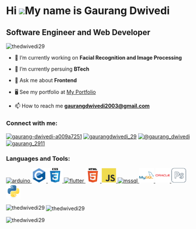 Hi ![](https://user-images.githubusercontent.com/18350557/176309783-0785949b-9127-417c-8b55-ab5a4333674e.gif)My name is Gaurang Dwivedi
=======================================================================================================================================

Software Engineer and Web Developer
-----------------------------------

<p align="left"> <img src="https://komarev.com/ghpvc/?username=thedwivedi29&label=Profile%20views&color=0e75b6&style=flat" alt="thedwivedi29" /> </p>

* 🔭 I’m currently working on **Facial Recognition and Image Processing**

* 🌱 I’m currently persuing **BTech**

* 💬 Ask me about **Frontend**
* 🖥️  See my portfolio at [My Portfolio](http://thedwivedi29.github.io/Portfolio/)

* 📫 How to reach me **gaurangdwivedi2003@gmail.com**

<h3 align="left">Connect with me:</h3>
<p align="left">
<a href="https://linkedin.com/in/gaurang-dwivedi-a009a7251" target="blank"><img align="center" src="https://raw.githubusercontent.com/rahuldkjain/github-profile-readme-generator/master/src/images/icons/Social/linked-in-alt.svg" alt="gaurang-dwivedi-a009a7251" height="30" width="40" /></a>
<a href="https://instagram.com/gaurangdwivedi_29" target="blank"><img align="center" src="https://raw.githubusercontent.com/rahuldkjain/github-profile-readme-generator/master/src/images/icons/Social/instagram.svg" alt="gaurangdwivedi_29" height="30" width="40" /></a>
<a href="https://www.hackerrank.com/@gaurang_dwivedi" target="blank"><img align="center" src="https://raw.githubusercontent.com/rahuldkjain/github-profile-readme-generator/master/src/images/icons/Social/hackerrank.svg" alt="@gaurang_dwivedi" height="30" width="40" /></a>
<a href="https://www.leetcode.com/gaurang_2911" target="blank"><img align="center" src="https://raw.githubusercontent.com/rahuldkjain/github-profile-readme-generator/master/src/images/icons/Social/leet-code.svg" alt="gaurang_2911" height="30" width="40" /></a>
</p>

<h3 align="left">Languages and Tools:</h3>
<p align="left"> <a href="https://www.arduino.cc/" target="_blank" rel="noreferrer"> <img src="https://cdn.worldvectorlogo.com/logos/arduino-1.svg" alt="arduino" width="40" height="40"/> </a> <a href="https://www.cprogramming.com/" target="_blank" rel="noreferrer"> <img src="https://raw.githubusercontent.com/devicons/devicon/master/icons/c/c-original.svg" alt="c" width="40" height="40"/> </a> <a href="https://www.w3schools.com/css/" target="_blank" rel="noreferrer"> <img src="https://raw.githubusercontent.com/devicons/devicon/master/icons/css3/css3-original-wordmark.svg" alt="css3" width="40" height="40"/> </a> <a href="https://flutter.dev" target="_blank" rel="noreferrer"> <img src="https://www.vectorlogo.zone/logos/flutterio/flutterio-icon.svg" alt="flutter" width="40" height="40"/> </a> <a href="https://www.w3.org/html/" target="_blank" rel="noreferrer"> <img src="https://raw.githubusercontent.com/devicons/devicon/master/icons/html5/html5-original-wordmark.svg" alt="html5" width="40" height="40"/> </a> <a href="https://developer.mozilla.org/en-US/docs/Web/JavaScript" target="_blank" rel="noreferrer"> <img src="https://raw.githubusercontent.com/devicons/devicon/master/icons/javascript/javascript-original.svg" alt="javascript" width="40" height="40"/> </a> <a href="https://www.microsoft.com/en-us/sql-server" target="_blank" rel="noreferrer"> <img src="https://www.svgrepo.com/show/303229/microsoft-sql-server-logo.svg" alt="mssql" width="40" height="40"/> </a> <a href="https://www.mysql.com/" target="_blank" rel="noreferrer"> <img src="https://raw.githubusercontent.com/devicons/devicon/master/icons/mysql/mysql-original-wordmark.svg" alt="mysql" width="40" height="40"/> </a> <a href="https://www.oracle.com/" target="_blank" rel="noreferrer"> <img src="https://raw.githubusercontent.com/devicons/devicon/master/icons/oracle/oracle-original.svg" alt="oracle" width="40" height="40"/> </a> <a href="https://www.photoshop.com/en" target="_blank" rel="noreferrer"> <img src="https://raw.githubusercontent.com/devicons/devicon/master/icons/photoshop/photoshop-line.svg" alt="photoshop" width="40" height="40"/> </a> <a href="https://www.python.org" target="_blank" rel="noreferrer"> <img src="https://raw.githubusercontent.com/devicons/devicon/master/icons/python/python-original.svg" alt="python" width="40" height="40"/> </a> </p>

<p><img align="left" src="https://github-readme-stats.vercel.app/api/top-langs?username=thedwivedi29&show_icons=true&locale=en&layout=compact" alt="thedwivedi29" /></p>

<p>&nbsp;<img align="center" src="https://github-readme-stats.vercel.app/api?username=thedwivedi29&show_icons=true&locale=en" alt="thedwivedi29" /></p>

<p><img align="center" src="https://github-readme-streak-stats.herokuapp.com/?user=thedwivedi29&" alt="thedwivedi29" /></p>
